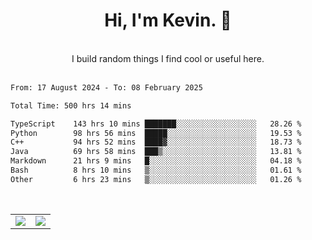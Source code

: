 <!--
**kevin-pek/kevin-pek** is a ✨ _special_ ✨ repository because its `README.md` (this file) appears on your GitHub profile.

Here are some ideas to get you started:

- 🔭 I’m currently working on ...
- 🌱 I’m currently learning ...
- 👯 I’m looking to collaborate on ...
- 🤔 I’m looking for help with ...
- 💬 Ask me about ...
- 📫 How to reach me: ...
- 😄 Pronouns: ...
- ⚡ Fun fact: ...
-->
<div align="center">
  <h1>Hi, I'm Kevin. 👋</h1>
  <br />
  I build random things I find cool or useful here.
</div>
<br />
<!--START_SECTION:waka-->

```txt
From: 17 August 2024 - To: 08 February 2025

Total Time: 500 hrs 14 mins

TypeScript    143 hrs 10 mins ███████░░░░░░░░░░░░░░░░░░   28.26 %
Python        98 hrs 56 mins  █████░░░░░░░░░░░░░░░░░░░░   19.53 %
C++           94 hrs 52 mins  ████▓░░░░░░░░░░░░░░░░░░░░   18.73 %
Java          69 hrs 58 mins  ███▒░░░░░░░░░░░░░░░░░░░░░   13.81 %
Markdown      21 hrs 9 mins   █░░░░░░░░░░░░░░░░░░░░░░░░   04.18 %
Bash          8 hrs 10 mins   ▒░░░░░░░░░░░░░░░░░░░░░░░░   01.61 %
Other         6 hrs 23 mins   ▒░░░░░░░░░░░░░░░░░░░░░░░░   01.26 %
```

<!--END_SECTION:waka-->
<br />
<table width="100%">
  <tr>
    <td align="left" width="50%">
      <img src="https://github-readme-stats-kevin-pek.vercel.app/api?username=kevin-pek&include_all_commits=true&count_private=true&theme=rose_pine" />
    </td>
    <td align="right" width="50%">
      <img src="https://github-readme-stats-kevin-pek.vercel.app/api/top-langs?username=kevin-pek&langs_count=10&hide_progress=true&theme=rose_pine" />
    </td>
  </tr>
</table>
